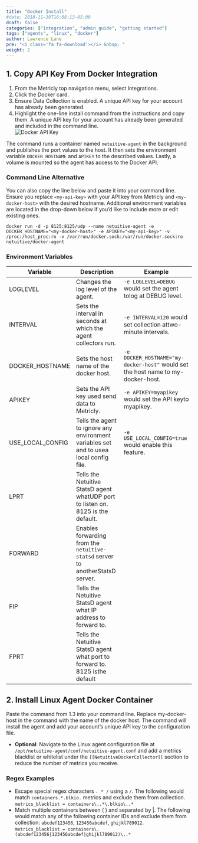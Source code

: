```yaml
---
title: "Docker Install"
#date: 2018-11-30T16:08:13-05:00
draft: false
categories: ["integration", "admin guide", "getting started"]
tags: ["agents", "linux", "docker"]
author: Lawrence Lane
pre: "<i class='fa fa-download'></i> &nbsp; "
weight: 2
---
```

## 1. Copy API Key From Docker Integration
1. From the Metricly top navigation menu, select Integrations.  
2. Click the Docker card.  
3. Ensure Data Collection is enabled. A unique API key for your account has already been generated.  
4. Highlight the one-line install command from the instructions and copy them. A unique API key for your account has already been generated and included in the command line.  
![Docker API Key](/images/LINUX-docker-install/docker-api-key.png)

The command runs a container named `netuitive-agent` in the background and publishes the port values to the host. It then sets the environment variable `DOCKER_HOSTNAME` and `APIKEY` to the described values. Lastly, a volume is mounted so the agent has access to the Docker API.

### Command Line Alternative

You can also copy the line below and paste it into your command line. Ensure you replace ``<my-api-key>`` with your API key from Metricly and ``<my-docker-host>`` with the desired hostname. Additional environment variables are located in the drop-down below if you’d like to include more or edit existing ones.

```
docker run -d -p 8125:8125/udp --name netuitive-agent -e DOCKER_HOSTNAME="<my-docker-host>" -e APIKEY="<my-api-key>" -v /proc:/host_proc:ro -v /var/run/docker.sock:/var/run/docker.sock:ro netuitive/docker-agent
```

### Environment Variables

| Variable         | Description                                                                            | Example                                                                         |
|------------------|----------------------------------------------------------------------------------------|---------------------------------------------------------------------------------|
| LOGLEVEL         | Changes the log level of the agent.                                                    | ``-e LOGLEVEL=DEBUG`` would set the agent tolog at DEBUG level.                     |
| INTERVAL         | Sets the interval in seconds at which the agent collectors run.                        | ``-e INTERVAL=120`` would set collection attwo-minute intervals.                    |
| DOCKER_HOSTNAME  | Sets the host name of the docker host.                                                 | ``-e DOCKER_HOSTNAME="my-docker-host"``  would set the host name to my-docker-host. |
| APIKEY           | Sets the API key used send data to Metricly.                                           | ``-e APIKEY=myapikey`` would set the API keyto myapikey.                            |
| USE_LOCAL_CONFIG | Tells the agent to ignore any environment variables set and to usea local config file. | ``-e USE_LOCAL_CONFIG=true`` would enable this feature.                              |
| LPRT             | Tells the Netuitive StatsD agent whatUDP port to listen on. 8125 is the default.       |                                                                                 |
| FORWARD          | Enables forwarding from the `netuitive-statsd` server to anotherStatsD server.           |                                                                                 |
| FIP              | Tells the Netuitive StatsD agent what IP address to forward to.                        |                                                                                 |
| FPRT             | Tells the Netuitive StatsD agent what port to forward to. 8125 isthe default           |                                                                                 |

## 2. Install Linux Agent Docker Container
Paste the command from 1.3 into your command line. Replace my-docker-host in the command with the name of the docker host. The command will install the agent and add your account’s unique API key to the configuration file.
 - **Optional**: Navigate to the Linux agent configuration file at ``/opt/netuitive-agent/conf/netuitive-agent.conf`` and add a metrics blacklist or whitelist under the ``[[NetuitiveDockerCollector]]`` section to reduce the number of metrics you receive.

### Regex Examples
- Escape special regex characters `` . * / `` using a ``/``. The following would match `containers.*.blkio.` metrics and exclude them from collection.   
`metrics_blacklist = containers\..*\.blkio\..*`
- Match multiple containers between ( ) and separated by |. The following would match any of the following container IDs and exclude them from collection: `abcdef123456`, `123456abcdef`, `ghijkl789012`.  
`metrics_blacklist = containers\.(abcdef123456|123456abcdef|ghijkl789012)\..*`

